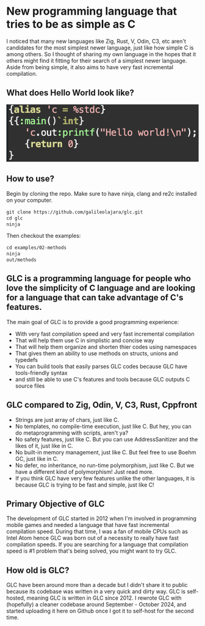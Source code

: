 # New programming language that tries to be as simple as C
I noticed that many new languages like Zig, Rust, V, Odin, C3, etc aren't candidates for the most simplest newer language, just like how simple C is among others. So I thought of sharing my own language in the hopes that it others might find it fitting for their search of a simplest newer language. Aside from being simple, it also aims to have very fast incremental compilation.

What does Hello World look like?
-
![hello](/images/helloworld.png)

How to use?
-
Begin by cloning the repo. Make sure to have ninja, clang and re2c installed on your computer.
```
git clone https://github.com/galileolajara/glc.git
cd glc
ninja
```
Then checkout the examples:
```
cd examples/02-methods
ninja
out/methods
```

GLC is a programming language for people who love the simplicity of C language and are looking for a language that can take advantage of C's features.
-
The main goal of GLC is to provide a good programming experience:
- With very fast compilation speed and very fast incremental compilation
- That will help them use C in simplistic and concise way
- That will help them organize and shorten thier codes using namespaces
- That gives them an ability to use methods on structs, unions and typedefs
- You can build tools that easily parses GLC codes because GLC have tools-friendly syntax
- and still be able to use C's features and tools because GLC outputs C source files

GLC compared to Zig, Odin, V, C3, Rust, Cppfront
-
- Strings are just array of chars, just like C.
- No templates, no compile-time execution, just like C. But hey, you can do metaprogramming with scripts, aren't ya?
- No safety features, just like C. But you can use AddressSanitizer and the likes of it, just like in C.
- No built-in memory management, just like C. But feel free to use Boehm GC, just like in C.
- No defer, no inheritance, no run-time polymorphism, just like C. But we have a different kind of polymorphism! Just read more.
- If you think GLC have very few features unlike the other languages, it is because GLC is trying to be fast and simple, just like C!

Primary Objective of GLC
-
The development of GLC started in 2012 when I'm involved in programming mobile games and needed a language that have fast incremental compilation speed.
During that time, I was a fan of mobile CPUs such as Intel Atom hence GLC was born out of a necessity to really have fast compilation speeds.
If you are searching for a language that compilation speed is #1 problem that's being solved, you might want to try GLC.

How old is GLC?
-
GLC have been around more than a decade but I didn't share it to public because its codebase was written in a very quick and dirty way.
GLC is self-hosted, meaning GLC is written in GLC since 2012. I rewrote GLC with (hopefully) a cleaner codebase around September - October 2024,
and started uploading it here on Github once I got it to self-host for the second time.
